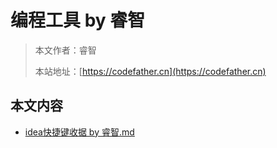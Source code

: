 # 编程工具 by 睿智

> 本文作者：睿智
>
> 本站地址：[https://codefather.cn](https://codefather.cn)

## 本文内容
- [idea快捷键收据 by 睿智.md](idea快捷键收集%20by%20睿智.md)



